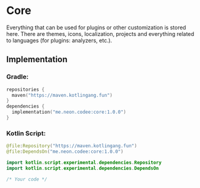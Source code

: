 # Core
Everything that can be used for plugins or other customization is stored here.
There are themes, icons, localization, projects and everything related to languages (for plugins: analyzers, etc.).
## Implementation
### Gradle:
```kotlin
repositories {
  maven("https://maven.kotlingang.fun")
}
dependencies {
  implementation("me.neon.codee:core:1.0.0")
}
```
### Kotlin Script:
```kotlin
@file:Repository("https://maven.kotlingang.fun")
@file:DependsOn("me.neon.codee:core:1.0.0")

import kotlin.script.experimental.dependencies.Repository
import kotlin.script.experimental.dependencies.DependsOn

/* Your code */
```
